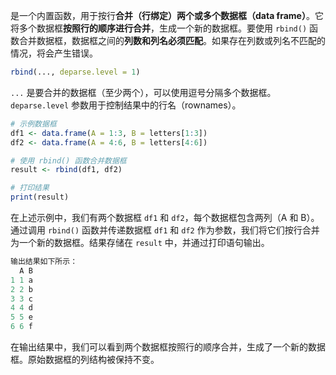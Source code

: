 是一个内置函数，用于按行**合并（行绑定）两个或多个数据框（data frame）**。它将多个数据框**按照行的顺序进行合并**，生成一个新的数据框。要使用 `rbind()` 函数合并数据框，数据框之间的**列数和列名必须匹配**。如果存在列数或列名不匹配的情况，将会产生错误。
```R
rbind(..., deparse.level = 1)
```

`...` 是要合并的数据框（至少两个），可以使用逗号分隔多个数据框。
`deparse.level` 参数用于控制结果中的行名（rownames）。

```R
# 示例数据框
df1 <- data.frame(A = 1:3, B = letters[1:3])
df2 <- data.frame(A = 4:6, B = letters[4:6])

# 使用 rbind() 函数合并数据框
result <- rbind(df1, df2)

# 打印结果
print(result)
```

在上述示例中，我们有两个数据框 `df1` 和 `df2`，每个数据框包含两列（A 和 B）。通过调用 `rbind()` 函数并传递数据框 `df1` 和 `df2` 作为参数，我们将它们按行合并为一个新的数据框。结果存储在 `result` 中，并通过打印语句输出。

```R
输出结果如下所示：
  A B
1 1 a
2 2 b
3 3 c
4 4 d
5 5 e
6 6 f
```

在输出结果中，我们可以看到两个数据框按照行的顺序合并，生成了一个新的数据框。原始数据框的列结构被保持不变。
